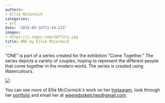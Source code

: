 ```yaml
---
authors:
- Ellie McCormick
categories:
- art
date: '2019-09-16T11:44:23Z'
images:
- https://i.imgur.com/JQffufy.jpg
title: ONE by Ellie McCormick
---
```

"ONE" is part of a series created for the exhibition "Come Together." The series depicts a variety of couples, hoping to represent the different people that come together in the modern world. The series is created using Watercolours.

![](https://i.imgur.com/JQffufy.jpg "")

You can see more of Ellie McCormick's work on her [Instagram](@weeredssketches ""), look through her [portfolio](https://www.behance.net/weeredsske2ccd "") and email her at weeredssketches@gmail.com.